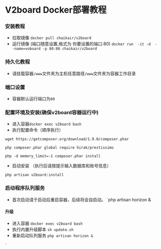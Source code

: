 # V2board Docker部署教程
### 安装教程
- 拉取镜像
`docker pull chaikair/v2board`
- 运行镜像 (端口随意设置,格式为  你要设置的端口:80)
`docker run  -it -d  --name=voboard -p 80:80 chaikair/v2board`
### 持久化教程
- 请挂载容器`/www`文件夹为主机任意路径`/www`文件夹为容器工作目录
### 端口设置
- 容器默认运行端口为`80`
### 配置环境及安装(确保v2board容器运行中)
- 进入容器`docker exec v2board bash`  
- 执行配置命令（顺序执行）

`wget https://getcomposer.org/download/1.9.0/composer.phar`
 
`php composer.phar global require hirak/prestissimo`
 
`php -d memory_limit=-1 composer.phar install`
- 启动安装 （执行后请按提示输入数据库和账号信息）

`php artisan v2board:install`
### 启动程序队列服务
- 首次启动请于启动后重启容器，后续将会自启动。
`php artisan horizon &
#### 升级
- 进入容器 `docker exec v2board bash`
- 执行内置升级脚本 `sh update.sh`
- 重新启动队列服务 `php artisan horizon &`



`
